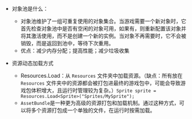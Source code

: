 - 对象池是什么：
	- 对象池维护了一组可重复使用的对象集合。当游戏需要一个新对象时，它首先检查对象池中是否有空闲的对象可用，如果有，则重新配置该对象并将其激活使用，而不是创建一个新的实例。当对象不再需要时，它不会被销毁，而是返回到池中，等待下次重用。
	- 优点：减少内存分配；提高性能；减少垃圾收集

- 资源动态加载方式
	- Resources.Load：从 `Resources` 文件夹中加载资源。（缺点：所有放在 `Resources` 文件夹中的资源都会被打包进最终的游戏包中，可能会导致游戏包体积增大，且运行时管理较为复杂。）`Sprite sprite = Resources.Load<Sprite>("Sprites/MySprite");`
	- `AssetBundle`是一种更为高级的资源打包和加载机制。通过这种方式，可以将多个资源打包成一个单独的文件，在运行时按需加载。